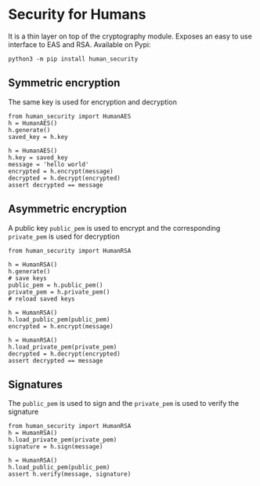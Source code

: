 # Security for Humans

It is a thin layer on top of the cryptography module. Exposes an easy to use interface to EAS and RSA.
Available on Pypi:

```
python3 -m pip install human_security
```

## Symmetric encryption

The same key is used for encryption and decryption

```
from human_security import HumanAES
h = HumanAES()
h.generate()
saved_key = h.key

h = HumanAES()
h.key = saved_key
message = 'hello world'
encrypted = h.encrypt(message)
decrypted = h.decrypt(encrypted)
assert decrypted == message
```


## Asymmetric encryption

A public key `public_pem` is used to encrypt and the corresponding `private_pem` is used for decryption

```
from human_security import HumanRSA

h = HumanRSA()
h.generate()
# save keys
public_pem = h.public_pem()
private_pem = h.private_pem()
# reload saved keys

h = HumanRSA()
h.load_public_pem(public_pem)
encrypted = h.encrypt(message)

h = HumanRSA()
h.load_private_pem(private_pem)
decrypted = h.decrypt(encrypted)
assert decrypted == message
```

## Signatures

The `public_pem` is used to sign and the `private_pem` is used to verify the signature

```
from human_security import HumanRSA
h = HumanRSA()
h.load_private_pem(private_pem)
signature = h.sign(message)

h = HumanRSA()
h.load_public_pem(public_pem)
assert h.verify(message, signature)
```

